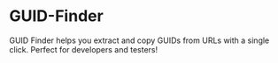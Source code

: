 # GUID-Finder
GUID Finder helps you extract and copy GUIDs from URLs with a single click. Perfect for developers and testers!
